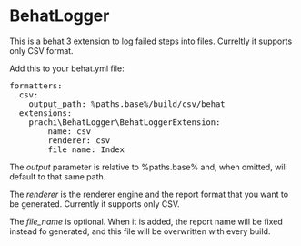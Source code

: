 BehatLogger
========================

This is a behat 3 extension to log failed steps into files. Curreltly it supports only CSV format.

Add this to your behat.yml file:

<pre>
formatters:
  csv:
    output_path: %paths.base%/build/csv/behat
  extensions:
    prachi\BehatLogger\BehatLoggerExtension:
        name: csv
        renderer: csv
        file_name: Index
</pre>

The *output* parameter is relative to %paths.base% and, when omitted, will default to that same path.

The *renderer* is the renderer engine and the report format that you want to be generated. Currently it supports only CSV.

The *file_name* is optional. When it is added, the report name will be fixed instead fo generated, and this file will be overwritten with every build.

